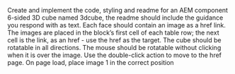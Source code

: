 Create and implement the code, styling and readme for an AEM component
6-sided 3D cube named  3dcube, 
the readme should include the guidance you respond with as text. 
Each face should contain an image as a href link. 
The images are placed in the block’s first cell of each table row; 
the next cell is the link, as an href - use the href as the target. 
The cube should be rotatable in all directions. 
The mouse should be rotatable without clicking when it is over the image. 
Use the double-click action to move to the href page. 
On page load, place image 1 in the correct position
